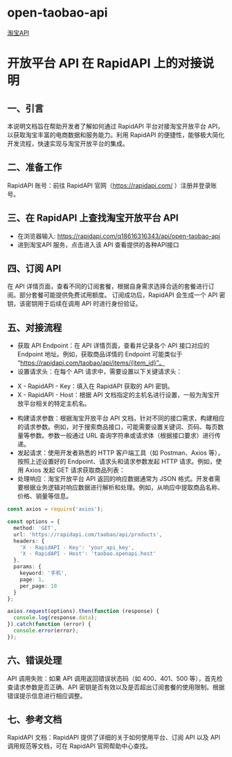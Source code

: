 # open-taobao-api
[淘宝API](https://rapidapi.com/q18616316343/api/open-taobao-api)

# 开放平台 API 在 RapidAPI 上的对接说明
## 一、引言
本说明文档旨在帮助开发者了解如何通过 RapidAPI 平台对接淘宝开放平台 API，以获取淘宝丰富的电商数据和服务能力。利用 RapidAPI 的便捷性，能够极大简化开发流程，快速实现与淘宝开放平台的集成。

## 二、准备工作
RapidAPI 账号：前往 RapidAPI 官网（https://rapidapi.com/ ）注册并登录账号。

## 三、在 RapidAPI 上查找淘宝开放平台 API
- 在浏览器输入: https://rapidapi.com/q18616316343/api/open-taobao-api
- 进到淘宝API 服务，点击进入该 API 查看提供的各种API接口

## 四、订阅 API
在 API 详情页面，查看不同的订阅套餐，根据自身需求选择合适的套餐进行订阅。部分套餐可能提供免费试用额度。
订阅成功后，RapidAPI 会生成一个 API 密钥，该密钥用于后续在调用 API 时进行身份验证。

## 五、对接流程
- 获取 API Endpoint：在 API 详情页面，查看并记录各个 API 接口对应的 Endpoint 地址。例如，获取商品详情的 Endpoint 可能类似于 “https://rapidapi.com/taobao/api/items/{item_id}”。
- 设置请求头：在每个 API 请求中，需要设置以下关键请求头：
 * X - RapidAPI - Key：填入在 RapidAPI 获取的 API 密钥。
 * X - RapidAPI - Host：根据 API 文档指定的主机名进行设置，一般为淘宝开放平台相关的特定主机名。
- 构建请求参数：根据淘宝开放平台 API 文档，针对不同的接口需求，构建相应的请求参数。例如，对于搜索商品接口，可能需要设置关键词、页码、每页数量等参数。参数一般通过 URL 查询字符串或请求体（根据接口要求）进行传递。
- 发起请求：使用开发者熟悉的 HTTP 客户端工具（如 Postman、Axios 等），按照上述设置好的 Endpoint、请求头和请求参数发起 HTTP 请求。例如，使用 Axios 发起 GET 请求获取商品列表：
- 处理响应：淘宝开放平台 API 返回的响应数据通常为 JSON 格式。开发者需要根据业务逻辑对响应数据进行解析和处理。例如，从响应中提取商品名称、价格、销量等信息。
```typescript
const axios = require('axios');

const options = {
  method: 'GET',
  url: 'https://rapidapi.com/taobao/api/products',
  headers: {
    'X - RapidAPI - Key': 'your_api_key',
    'X - RapidAPI - Host': 'taobao.openapi.host'
  },
  params: {
    keyword: '手机',
    page: 1,
    per_page: 10
  }
};

axios.request(options).then(function (response) {
  console.log(response.data);
}).catch(function (error) {
  console.error(error);
});
```


## 六、错误处理
API 调用失败：如果 API 调用返回错误状态码（如 400、401、500 等），首先检查请求参数是否正确、API 密钥是否有效以及是否超出订阅套餐的使用限制。根据错误提示信息进行相应调整。

## 七、参考文档
RapidAPI 文档：RapidAPI 提供了详细的关于如何使用平台、订阅 API 以及 API 调用规范等文档，可在 RapidAPI 官网帮助中心查找。
